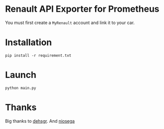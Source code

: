 # Renault API Exporter for Prometheus
You must first create a `MyRenault` account and link it to your car.

# Installation
```
pip install -r requirement.txt
```

# Launch
```
python main.py
```


# Thanks
Big thanks to [dehsgr](https://gist.github.com/dehsgr/32c4d3dd5f8125be3a4c66d04e41d9b8).
And [niosega](https://github.com/niosega/zozo)
